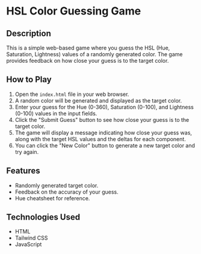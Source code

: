 # HSL Color Guessing Game

## Description
This is a simple web-based game where you guess the HSL (Hue, Saturation, Lightness) values of a randomly generated color. The game provides feedback on how close your guess is to the target color.

## How to Play
1. Open the `index.html` file in your web browser.
2. A random color will be generated and displayed as the target color.
3. Enter your guess for the Hue (0-360), Saturation (0-100), and Lightness (0-100) values in the input fields.
4. Click the "Submit Guess" button to see how close your guess is to the target color.
5. The game will display a message indicating how close your guess was, along with the target HSL values and the deltas for each component.
6. You can click the "New Color" button to generate a new target color and try again.

## Features
- Randomly generated target color.
- Feedback on the accuracy of your guess.
- Hue cheatsheet for reference.

## Technologies Used
- HTML
- Tailwind CSS
- JavaScript
